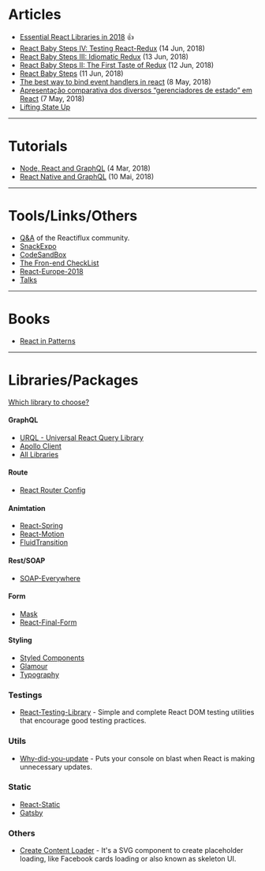 # Articles

- [Essential React Libraries in 2018](https://www.robinwieruch.de/essential-react-libraries-framework/) :thumbsup:
- [React Baby Steps IV: Testing React-Redux](https://x-team.com/blog/testing-react-redux/) (14 Jun, 2018)
- [React Baby Steps III: Idiomatic Redux](https://x-team.com/blog/idiomatic-redux/) (13 Jun, 2018)
- [React Baby Steps II: The First Taste of Redux](https://x-team.com/blog/first-taste-of-redux) (12 Jun, 2018)
- [React Baby Steps](https://x-team.com/blog/react-baby-steps/) (11 Jun, 2018)
- [The best way to bind event handlers in react](https://medium.freecodecamp.org/the-best-way-to-bind-event-handlers-in-react-282db2cf1530) (8 May, 2018)
- [Apresentação comparativa dos diversos “gerenciadores de estado” em React](https://hackernoon.com/the-react-state-museum-a278c726315) (7 May, 2018)
- [Lifting State Up](https://reactjs.org/docs/lifting-state-up.html)

----

# Tutorials

- [Node, React and GraphQL](https://blog.dmatoso.com/fullstack-node-react-graphql-introducao-2c2f18c757c4) (4 Mar, 2018)
- [React Native and GraphQL](https://www.youtube.com/watch?v=Jfisid9326c&feature=youtu.be) (10 Mai, 2018)

---

# Tools/Links/Others

- [Q&A](https://www.reactiflux.com/transcripts/) of the Reactiflux community.
- [SnackExpo](https://snack.expo.io)
- [CodeSandBox](https://codesandbox.io)
- [The Fron-end CheckList](https://frontendchecklist.io)
- [React-Europe-2018](https://www.youtube.com/channel/UCorlLn2oZfgOJ-FUcF2eZ1A)
- [Talks](https://awesometalks.party/)

---

# Books

- [React in Patterns](https://github.com/krasimir/react-in-patterns)

---

# Libraries/Packages

[Which library to choose?](https://devarchy.com/react)

#### GraphQL

- [URQL - Universal React Query Library](https://github.com/FormidableLabs/urql)
- [Apollo Client](https://github.com/apollographql/apollo-client)
- [All Libraries](https://www.graphqlstack.com/)

#### Route

- [React Router Config](https://github.com/ReactTraining/react-router/tree/master/packages/react-router-config)

#### Animtation

- [React-Spring](https://github.com/drcmda/react-spring)
- [React-Motion](https://github.com/chenglou/react-motion)
- [FluidTransition](https://github.com/fram-x/FluidTransitions)

#### Rest/SOAP

- [SOAP-Everywhere](https://www.npmjs.com/package/soap-everywhere)

#### Form

- [Mask](https://github.com/text-mask/text-mask/)
- [React-Final-Form](https://github.com/final-form/react-final-form)

#### Styling

- [Styled Components](https://www.styled-components.com/)
- [Glamour](https://github.com/threepointone/glamor)
- [Typography](https://github.com/kyleamathews/typography.js)

### Testings

- [React-Testing-Library](https://github.com/kentcdodds/react-testing-library) - Simple and complete React DOM testing utilities that encourage good testing practices.

### Utils

- [Why-did-you-update](https://github.com/maicki/why-did-you-update) - Puts your console on blast when React is making unnecessary updates.

### Static

- [React-Static](https://react-static.js.org/)
- [Gatsby](https://github.com/gatsbyjs/gatsby)

### Others

- [Create Content Loader](https://github.com/danilowoz/create-content-loader) - It's a SVG component to create placeholder loading, like Facebook cards loading or also known as skeleton UI.